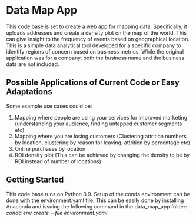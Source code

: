 # Data Map App

This code base is set to create a web app for mapping data. Specifically, it uploads addresses and create a density plot on the map of the world. This can give insight to the frequency of events based on geographical location. This is a simple data analytical tool developed for a specific company to identify regions of concern based on business metrics. While the original application was for a company, both the business name and the business data are not included.

## Possible Applications of Current Code or Easy Adaptations

Some example use cases could be:
1) Mapping where people are using your services for improved marketing (understanding your audience, finding untapped customer segments etc)
2) Mapping where you are losing customers (Clustering attrition numbers by location, clustering by reason for leaving, attrition by percentage etc)
3) Online purchases by location
4) ROI density plot (This can be achieved by changing the density to be by ROI instead of number of locations)

## Getting Started

This code base runs on Python 3.9. Setup of the conda environment can be done with the environment.yaml file. This can be easily done by installing Anaconda and issuing the following command in the data_map_app folder:
_conda env create --file environment.yaml_




